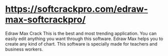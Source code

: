 # https://softcrackpro.com/edraw-max-softcrackpro/
Edraw Max Crack  This is the best and most trending application. You can easily edit anything you want through this software. Edraw Max helps you to create any kind of chart. This software is specially made for teachers and business workers.

